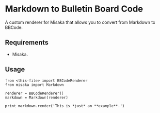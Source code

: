 # Markdown to Bulletin Board Code

A custom renderer for Misaka that allows you to convert from Markdown to BBCode.

## Requirements

* Misaka.

## Usage

    from <this-file> import BBCodeRenderer
    from misaka import Markdown

    renderer = BBCodeRenderer()
    markdown = Markdown(renderer)

    print markdown.render('This is *just* an **example**.')
